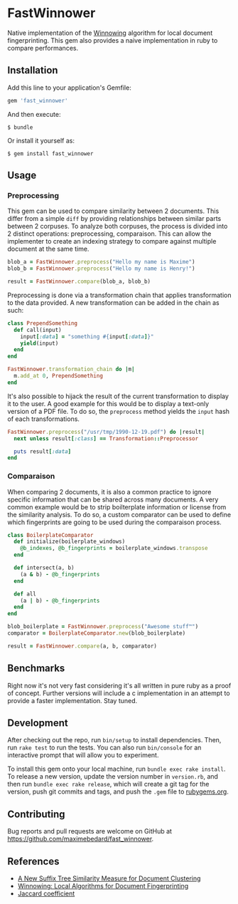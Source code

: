 # FastWinnower

Native implementation of the [Winnowing](http://igm.univ-mlv.fr/~mac/ENS/DOC/sigmod03-1.pdf) algorithm for local
document fingerprinting. This gem also provides a naive implementation in ruby to compare performances.

## Installation

Add this line to your application's Gemfile:

```ruby
gem 'fast_winnower'
```

And then execute:

    $ bundle

Or install it yourself as:

    $ gem install fast_winnower

## Usage

### Preprocessing

This gem can be used to compare similarity between 2 documents. This differ from a simple `diff` by providing
relationships between similar parts between 2 corpuses. To analyze both corpuses, the process is divided into 2
distinct operations: preprocessing, comparaison. This can allow the implementer to create an indexing strategy to
compare against multiple document at the same time.

```rb
blob_a = FastWinnower.preprocess("Hello my name is Maxime")
blob_b = FastWinnower.preprocess("Hello my name is Henry!")

result = FastWinnower.compare(blob_a, blob_b)
```

Preprocessing is done via a transformation chain that applies transformation to the data provided. A new transformation
can be added in the chain as such:

```rb
class PrependSomething
  def call(input)
    input[:data] = "something #{input[:data]}"
    yield(input)
  end
end

FastWinnower.transformation_chain do |m|
  m.add_at 0, PrependSomething
end
```

It's also possible to hijack the result of the current transformation to display it to the user. A good example for this
would be to display a text-only version of a PDF file. To do so, the `preprocess` method yields the `input` hash of each
transformations.

```rb
FastWinnower.preprocess("/usr/tmp/1990-12-19.pdf") do |result|
  next unless result[:class] == Transformation::Preprocessor

  puts result[:data]
end
```

### Comparaison

When comparing 2 documents, it is also a common practice to ignore specific information that can be shared across
many documents. A very common example would be to strip boilterplate information or license from the similarity
analysis. To do so, a custom comparator can be used to define which fingerprints are going to be used during the
comparaison process.

```rb
class BoilerplateComparator
  def initialize(boilerplate_windows)
    @b_indexes, @b_fingerprints = boilerplate_windows.transpose
  end

  def intersect(a, b)
    (a & b) - @b_fingerprints
  end

  def all
    (a | b) - @b_fingerprints
  end
end

blob_boilerplate = FastWinnower.preprocess("Awesome stuff™")
comparator = BoilerplateComparator.new(blob_boilerplate)

result = FastWinnower.compare(a, b, comparator)
```

## Benchmarks

Right now it's not very fast considering it's all written in pure ruby as a proof of concept. Further versions will
include a c implementation in an attempt to provide a faster implementation. Stay tuned.

## Development

After checking out the repo, run `bin/setup` to install dependencies. Then, run `rake test` to run the tests. You can also run `bin/console` for an interactive prompt that will allow you to experiment.

To install this gem onto your local machine, run `bundle exec rake install`. To release a new version, update the version number in `version.rb`, and then run `bundle exec rake release`, which will create a git tag for the version, push git commits and tags, and push the `.gem` file to [rubygems.org](https://rubygems.org).

## Contributing

Bug reports and pull requests are welcome on GitHub at https://github.com/maximebedard/fast_winnower.

## References

- [A New Suffix Tree Similarity Measure for Document Clustering](http://www2007.org/papers/paper091.pdf)
- [Winnowing: Local Algorithms for Document Fingerprinting](http://igm.univ-mlv.fr/~mac/ENS/DOC/sigmod03-1.pdf)
- [Jaccard coefficient](http://matpalm.com/resemblance/jaccard_coeff/)
